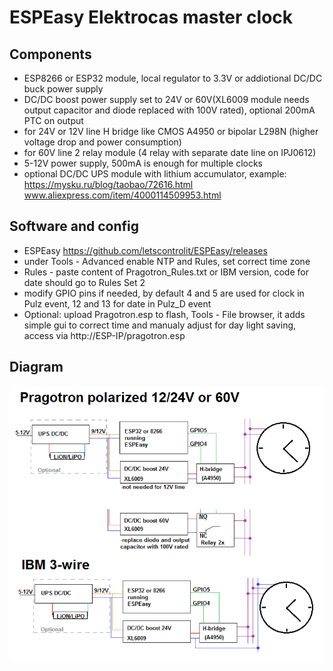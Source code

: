 # ESPEasy Elektrocas master clock

## Components
 - ESP8266 or ESP32 module, local regulator to 3.3V or addiotional DC/DC buck power supply
 - DC/DC boost power supply set to 24V or 60V(XL6009 module needs output capacitor and diode replaced with 100V rated), optional 200mA PTC on output
 - for 24V or 12V line H bridge like CMOS A4950 or bipolar L298N (higher voltage drop and power consumption)
 - for 60V line 2 relay module (4 relay with separate date line on IPJ0612)
 - 5-12V power supply, 500mA is enough for multiple clocks
 - optional DC/DC UPS module with lithium accumulator, example: https://mysku.ru/blog/taobao/72616.html www.aliexpress.com/item/4000114509953.html

## Software and config
 - ESPEasy https://github.com/letscontrolit/ESPEasy/releases
 - under Tools - Advanced enable NTP and Rules, set correct time zone
 - Rules - paste content of Pragotron_Rules.txt or IBM version, code for date should go to Rules Set 2
 - modify GPIO pins if needed, by default 4 and 5 are used for clock in Pulz event, 12 and 13 for date in Pulz_D event
 - Optional: upload Pragotron.esp to flash, Tools - File browser, it adds simple gui to correct time and manualy adjust for day light saving, access via http://ESP-IP/pragotron.esp


## Diagram
![Diagram](./ESPEasy.png)
